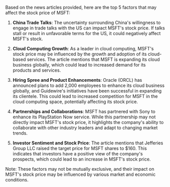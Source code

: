 Based on the news articles provided, here are the top 5 factors that may affect the stock price of MSFT:

1. **China Trade Talks**: The uncertainty surrounding China's willingness to engage in trade talks with the US can impact MSFT's stock price. If talks stall or result in unfavorable terms for the US, it could negatively affect MSFT's stock.

2. **Cloud Computing Growth**: As a leader in cloud computing, MSFT's stock price may be influenced by the growth and adoption of its cloud-based services. The article mentions that MSFT is expanding its cloud business globally, which could lead to increased demand for its products and services.

3. **Hiring Spree and Product Enhancements**: Oracle (ORCL) has announced plans to add 2,000 employees to enhance its cloud business globally, and Guidewire's initiatives have been successful in expanding its clientele. This could lead to increased competition for MSFT in the cloud computing space, potentially affecting its stock price.

4. **Partnerships and Collaborations**: MSFT has partnered with Sony to enhance its PlayStation Now service. While this partnership may not directly impact MSFT's stock price, it highlights the company's ability to collaborate with other industry leaders and adapt to changing market trends.

5. **Investor Sentiment and Stock Price**: The article mentions that Jefferies Group LLC raised the target price for MSFT shares to $160. This indicates that investors have a positive view of the company's prospects, which could lead to an increase in MSFT's stock price.

Note: These factors may not be mutually exclusive, and their impact on MSFT's stock price may be influenced by various market and economic conditions.